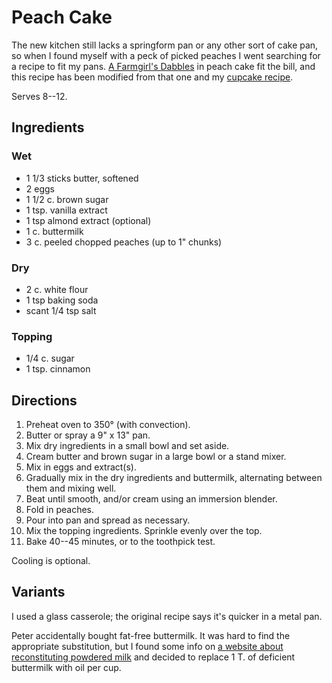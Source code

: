 [KitchenAid]: ../indices/kitchenAid.html

# Peach Cake

The new kitchen still lacks a springform pan or any other sort of cake pan, so when I found myself with a peck of picked peaches I went searching for a recipe to fit my pans.  [A Farmgirl's Dabbles](https://www.afarmgirlsdabbles.com/perfect-peach-cake/#recipe) in peach cake fit the bill, and this recipe has been modified from that one and my [cupcake recipe](../sweets/cupcakes.md).

Serves 8--12.

## Ingredients

### Wet

* 1 1/3 sticks butter, softened
* 2 eggs
* 1 1/2 c. brown sugar
* 1 tsp. vanilla extract
* 1 tsp almond extract (optional)
* 1 c. buttermilk
* 3 c. peeled chopped peaches (up to 1" chunks)

### Dry

* 2 c. white flour
* 1 tsp baking soda
* scant 1/4 tsp salt

### Topping

* 1/4 c. sugar
* 1 tsp. cinnamon

## Directions

1. Preheat oven to 350° (with convection).
2. Butter or spray a 9" x 13" pan.
3. Mix dry ingredients in a small bowl and set aside.
4. Cream butter and brown sugar in a large bowl or a stand mixer.
5. Mix in eggs and extract(s).
6. Gradually mix in the dry ingredients and buttermilk, alternating between them and mixing well.
7. Beat until smooth, and/or cream using an immersion blender.
8. Fold in peaches.
9. Pour into pan and spread as necessary.
10. Mix the topping ingredients.  Sprinkle evenly over the top.
11. Bake 40--45 minutes, or to the toothpick test.

Cooling is optional.

## Variants

I used a glass casserole; the original recipe says it's quicker in a metal pan.

Peter accidentally bought fat-free buttermilk.  It was hard to find the appropriate substitution, but I found some info on [a website about reconstituting powdered milk](https://www.usaemergencysupply.com/information-center/all-about/all-about-dehydrated-dairy/turning-your-non-fat-powdered-milk-into-whole-reconstituted-milk) and decided to replace 1 T. of deficient buttermilk with oil per cup.
